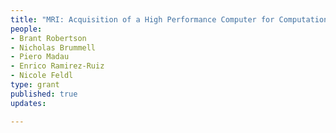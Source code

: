 ```yaml
---
title: "MRI: Acquisition of a High Performance Computer for Computational Science at UC Santa Cruz"
people:
- Brant Robertson
- Nicholas Brummell
- Piero Madau
- Enrico Ramirez-Ruiz
- Nicole Feldl
type: grant 
published: true
updates:

---
```


